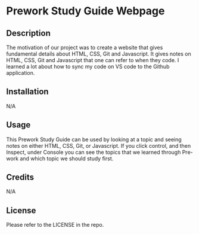 # Prework Study Guide Webpage

## Description

The motivation of our project was to create a website that gives fundamental details about HTML, CSS, Git and Javascript. It gives notes on HTML, CSS, Git and Javascript that one can refer to when they code. I learned a lot about how to sync my code on VS code to the Github application. 


## Installation

N/A

## Usage

This Prework Study Guide can be used by looking at a topic and seeing notes on either HTML, CSS, Git, or Javascript. If you click control, and then Inspect, under Console you can see the topics that we learned through Pre-work and which topic we should study first. 

## Credits

N/A

## License

Please refer to the LICENSE in the repo. 
